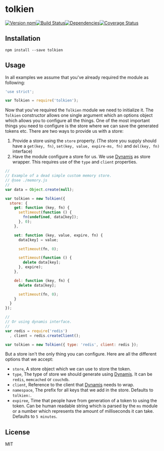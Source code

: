 # tolkien

[![Version npm][version]](http://browsenpm.org/package/tolkien)[![Build Status][build]](https://travis-ci.org/observing/tolkien)[![Dependencies][david]](https://david-dm.org/observing/tolkien)[![Coverage Status][cover]](https://coveralls.io/r/observing/tolkien?branch=master)

[version]: http://img.shields.io/npm/v/tolkien.svg?style=flat-square
[build]: http://img.shields.io/travis/observing/tolkien/master.svg?style=flat-square
[david]: https://img.shields.io/david/observing/tolkien.svg?style=flat-square
[cover]: http://img.shields.io/coveralls/observing/tolkien/master.svg?style=flat-square

## Installation

```
npm install --save tolkien
```

## Usage

In all examples we assume that you've already required the module as following:

```js
'use strict';

var Tolkien = require('tolkien');
```

Now that you've required the `Tolkien` module we need to initialize it. The
`Tolkien` constructor allows one single argument which an options object which
allows you to configure all the things. One of the most important things you
need to configure is the store where we can save the generated tokens etc. There
are two ways to provide us with a store:

1. Provide a store using the `store` property. (The store you supply should have
   a `get(key, fn)`, `set(key, value, expire-ms, fn)` and `del(key, fn)` interface)
2. Have the module configure a store for us. We use [Dynamis] as store wrapper.
   This requires use of the `type` and `client` properties.

```js
//
// Example of a dead simple custom memory store.
// @see ./memory.js
//
var data = Object.create(null);

var tolkien = new Tolkien({
  store: {
    get: function (key, fn) {
      setTimeout(function () {
        fn(undefined, data[key]);
      }, 0);
    },

    set: function (key, value, expire, fn) {
      data[key] = value;

      setTimeout(fn, 0);

      setTimeout(function () {
        delete data[key];
      }, expire);
    },

    del: function (key, fn) {
      delete data[key];

      setTimeout(fn, 0);
    }
  }
});

//
// Or using dynamis interface.
//
var redis = require('redis')
  , client = redis.createClient();

var tolkien = new Tolkien({ type: 'redis', client: redis });
```

But a store isn't the only thing you can configure. Here are all the different
options that we accept:

- `store`, A store object which we can use to store the token.
- `type`, The type of store we should generate using [Dynamis]. It can be
  `redis`, `memcached` or `couchdb`.
- `client`,  Reference to the client that [Dynamis] needs to wrap.
- `namespace`, The prefix for all keys that we add in the store. Defaults to
  `tolkien:`.
- `expiree`, Time that people have from generation of a token to using the
  token. Can be human readable string which is parsed by the `ms` module or
  a number which represents the amount of milliseconds it can take. Defaults to
  `5 minutes`.

## License

MIT

[Dynamis]: https://github.com/Moveo/dynamis
